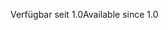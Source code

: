 <span data-ttu-id="32d3f-101">Verfügbar seit 1.0</span><span class="sxs-lookup"><span data-stu-id="32d3f-101">Available since 1.0</span></span>